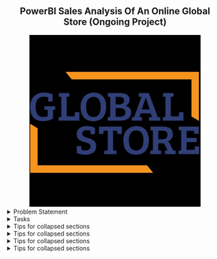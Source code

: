 <h2 align="center"> PowerBI Sales Analysis Of An Online Global Store (Ongoing Project)</h2>


<div align="center">
<img src="globalstore.jpg"  width="400" height="400" />
</div>
                            
<details>
<summary>Problem Statement</summary>
Global Super Store is an online supergiant store that has worldwide operations. This store takes orders and delivers products across the globe and deals with all the major product categories like furniture, office supplies and technology, and so on.
As a Sales Manager of this store, you want to analyze the sales of the products based on provided historical data, this analysis will help you to plan your inventory and business processes accordingly. Also, to know the product’s and customer’s behavior.
</details>

<details>
<summary>Tasks</summary>
  
1. Load data from the provided data sources (excel workbooks):
 - load both  Date_table and  Super_Store_Sales data into PowerBi by clicking on the 'Get Data' tab and selecting Excel, locate where these data are, and load
   
2. Perform the required data transformations in the Power Query Editor window:
 - When the sales and date data are loaded :
   * promote the first row as the header for each table
   * Ensure the data types for each column are appropriate
 - It is good practice to rename each applied step appropriately for future reference

3. Create the relationships between the loaded tables:
 - Once the transformation is done and loaded, go to the model view to see all the tables.
 - Powerbi might autodetect the relationship between these models, these autodetected relationships between tables might be correct, and other times it might be wrong. This is why it is good practice to always 
   confirm the relationships autodetected by PowerBi.
 - The Orders table is the fact table, the People and Returns table is the dimensions table, and the Date Table is marked as date.
 - To mark the Date Table as the default date, right-click on it, then select "mark as date table' from the selection.
 - The relationship autodetected between Returns and People is incorrect, so delete.
 - Drag and drop the 'Order Date' from the Orders table to the 'Date' in the Date table.
 - Drag and drop the 'Order ID' in the Returns table to the 'Order ID' in the Orders table.
 - drag and drop the 'Region' from the People table to the Orders table.

4. Create the required measures for key performance indicators like Sales, Profit, and Ratio:
 - It is better to keep these measures grouped in a different table. To create this new table, click on 'Enter Data' from the toolbar, and rename it, for this project, it would be named as 'Created Measures'.
 - After Creating the measures, you can move them to the new table by going to the report view, and clicking on the measure to move, under the ' Measures Tool' tab. There is the 'Home table', select the preferred 
   table from the drop-down.
 - The measures created are as follows:
    - Total Sales (qty * price) = SUM(Orders[Quantity]) * SUM(Orders[Unit Price])
    - Total Profit = SUM(Orders[Profit])
    - Profit Ratio (Total Profit/ Total Sales ) = DIVIDE([Total Profit],[Total Sales],0)
    - Report As Of Date = "Report As Of Date :"& MAX(Orders[Order Date])
    - If there is a column called 'column 1' in the created measures table, delete it.

5. Use the visuals as per the provided design to plot dimensions like Category, Year, Region, Market, Sub-category, Manager, and so on. Add key slicers to slice and dice data in the visuals.
   - to start creating the visuals , click on the insert ab, select the rectangle in the shapes, drag it till the covers the whole canvas.

7. Train the Q&A data model for the below synonyms: 

- Revenue: Sales 

- Income: Profit

- Income Percentage: Profit Ratio

7. Managers should have restricted data access as per their market allocation by the organization. (Implement RLS)

8.Publish a report in the Power BI Service and share it with other users of the same market role.
</details>

<details>
<summary>Tips for collapsed sections</summary>
### You can add a header
</details>
<details>
<summary>Tips for collapsed sections</summary>
### You can add a header
</details>
<details>
<summary>Tips for collapsed sections</summary>
### You can add a header
</details>
<details>
<summary>Tips for collapsed sections</summary>
### You can add a header
</details>

